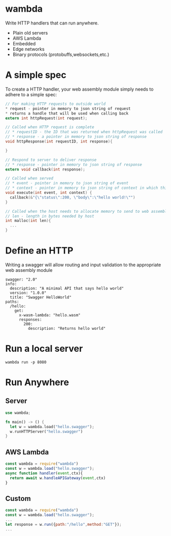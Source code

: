 # wambda

Write HTTP handlers that can run anywhere.
* Plain old servers
* AWS Lambda
* Embedded
* Edge networks
* Binary protocols (protobuffs,websockets,etc.)

# A simple spec

To create a HTTP handler, your web assembly module simply needs to adhere to a simple spec:

```C
// For making HTTP requests to outside world
* request - pointer in memory to json string of request
* returns a handle that will be used when calling back
extern int httpRequest(int request);

// Called when HTTP request is complete
// * requestID - the ID that was returned when httpRequest was called 
// * response - a pointer in memory to json string of response
void httpResponse(int requestID, int response){

}

// Respond to server to deliver response
// * response - pointer in memory to json string of response
extern void callback(int response);

// Called when served
// * event - pointer in memory to json string of event
// * context - pointer in memory to json string of context in which this server is run ( host specific )
void execute(int event, int context) {
  callback(&"{\"status\":200, \"body\":\"hello world!\"")
}

// Called when the host needs to allocate memory to send to web assembly module
// len - length in bytes needed by host
int malloc(int len){
  ...
}
```

# Define an HTTP
Writing a swagger will allow routing and input validation to the appropriate web assembly module

```swagger
swagger: "2.0"
info:
  description: "A minimal API that says hello world"
  version: "1.0.0"
  title: "Swagger HelloWorld"
paths:
  /hello:
    get:
      x-wasm-lambda: "hello.wasm"
      responses:
        200:
          description: "Returns hello world"
```

# Run a local server

```
wambda run -p 8080
```

# Run Anywhere

## Server
```rust
use wambda;

fn main() -> () {
  let w = wambda.load("hello.swagger");
  w.runHTTPServer("hello.swagger")
}
```

## AWS Lambda
```js
const wambda = require("wambda")
const w = wambda.load("hello.swagger");
async function handler(event,ctx){
  return await w.handleAPIGateway(event,ctx)
}
```

## Custom 
```js
const wambda = require("wambda")
const w = wambda.load("hello.swagger");
...
let response = w.run({path:"/hello",method:"GET"});
...
```
